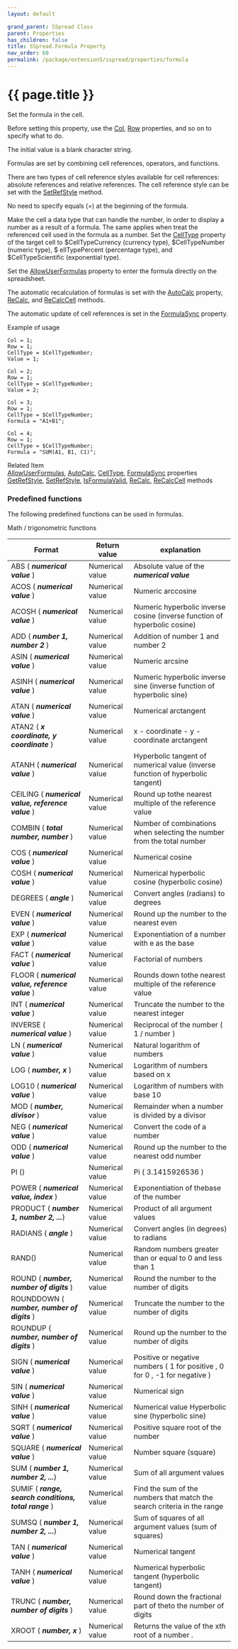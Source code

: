 ```yaml
---
layout: default

grand_parent: SSpread Class
parent: Properties
has_children: false
title: SSpread.Formula Property
nav_order: 60
permalink: /package/extension5/sspread/properties/formula
---
```

# {{ page.title }}

Set the formula in the cell.

Before setting this property, use the <a href="/package/extension5/sspread/properties/col">Col</a>, <a href="/package/extension5/sspread/properties/row">Row</a> properties, and so on to specify what to do.

The initial value is a blank character string.

Formulas are set by combining cell references, operators, and functions.

There are two types of cell reference styles available for cell references: absolute references and relative references. The cell reference style can be set with the <a href="/package/extension5/sspread/methods/setrefstyle">SetRefStyle</a> method.

No need to specify equals (=) at the beginning of the formula.

Make the cell a data type that can handle the number, in order to display a number as a result of a formula. The same applies when treat the referenced cell used in the formula as a number. Set the <a href="/package/extension5/sspread/properties/celltype">CellType</a> property of the target cell to $CellTypeCurrency (currency type), $CellTypeNumber (numeric type), $ ellTypePercent (percentage type), and $CellTypeScientific (exponential type).

Set the <a href="/package/extension5/sspread/properties/allowuserformulas">AllowUserFormulas</a> property to enter the formula directly on the spreadsheet.

The automatic recalculation of formulas is set with the <a href="/package/extension5/sspread/properties/autocalc">AutoCalc</a> property, <a href="/package/extension5/sspread/methods/recalc">ReCalc</a>, and <a href="/package/extension5/sspread/methods/recalccell">ReCalcCell</a> methods.

The automatic update of cell references is set in the <a href="/package/extension5/sspread/properties/formulasync">FormulaSync</a> property.

Example of usage<br>
```
Col = 1;
Row = 1;
CellType = $CellTypeNumber;
Value = 1;
 
Col = 2;
Row = 1;
CellType = $CellTypeNumber;
Value = 2;
 
Col = 3;
Row = 1;
CellType = $CellTypeNumber;
Formula = "A1+B1";
 
Col = 4;
Row = 1;
CellType = $CellTypeNumber;
Formula = "SUM(A1, B1, C1)";
```

Related Item<br>
<a href="/package/extension5/sspread/properties/allowuserformulas">AllowUserFormulas</a>, <a href="/package/extension5/sspread/properties/autocalc">AutoCalc</a>, <a href="/package/extension5/sspread/properties/celltype">CellType</a>, <a href="/package/extension5/sspread/properties/formulasync">FormulaSync</a> properties<br>
<a href="/package/extension5/sspread/methods/getrefstyle">GetRefStyle</a>, <a href="/package/extension5/sspread/methods/setrefstyle">SetRefStyle</a>, <a href="/package/extension5/sspread/methods/isformulavalid">IsFormulaValid</a>, <a href="/package/extension5/sspread/methods/recalc">ReCalc</a>, <a href="/package/extension5/sspread/methods/recalccell">ReCalcCell</a> methods


### Predefined functions

The following predefined functions can be used in formulas.

Math / trigonometric functions

| Format                                            | Return value    | explanation                                                                    |
|---------------------------------------------------|-----------------|--------------------------------------------------------------------------------|
| ABS ( ***numerical value*** )                      | Numerical value | Absolute value of the ***numerical value***                                                   |
| ACOS ( ***numerical value*** )                          | Numerical value | Numeric arccosine                                                              |
| ACOSH ( ***numerical value*** )                         | Numerical value | Numeric hyperbolic inverse cosine (inverse function of hyperbolic cosine)      |
| ADD ( ***number 1, number 2*** )                       | Numerical value | Addition of number 1 and number 2                                              |
| ASIN ( ***numerical value*** )                          | Numerical value | Numeric arcsine                                                                |
| ASINH ( ***numerical value*** )                         | Numerical value | Numeric hyperbolic inverse sine (inverse function of hyperbolic sine)          |
| ATAN ( ***numerical value*** )                          | Numerical value | Numerical arctangent                                                           |
| ATAN2 ( ***x coordinate, y coordinate*** )             | Numerical value | x - coordinate - y - coordinate arctangent                                     |
| ATANH ( ***numerical value*** )                         | Numerical value | Hyperbolic tangent of numerical value (inverse function of hyperbolic tangent) |
| CEILING ( ***numerical value, reference value*** )     | Numerical value | Round up tothe nearest multiple of the reference value                         |
| COMBIN ( ***total number, number*** )                  | Numerical value | Number of combinations when selecting the number from the total number         |
| COS ( ***numerical value*** )                           | Numerical value | Numerical cosine                                                               |
| COSH ( ***numerical value*** )                          | Numerical value | Numerical hyperbolic cosine (hyperbolic cosine)                                |
| DEGREES ( ***angle*** )                                 | Numerical value | Convert angles (radians) to degrees                                            |
| EVEN ( ***numerical value*** )                          | Numerical value | Round up the number to the nearest even                                        |
| EXP ( ***numerical value*** )                           | Numerical value | Exponentiation of a number with e as the base                                  |
| FACT ( ***numerical value*** )                          | Numerical value | Factorial of numbers                                                           |
| FLOOR ( ***numerical value, reference value*** )       | Numerical value | Rounds down tothe nearest multiple of the reference value                      |
| INT ( ***numerical value*** )                           | Numerical value | Truncate the number to the nearest integer                                     |
| INVERSE ( ***numerical value*** )                       | Numerical value | Reciprocal of the number ( 1 / number )                                        |
| LN ( ***numerical value*** )                            | Numerical value | Natural logarithm of numbers                                                   |
| LOG ( ***number, x*** )                                | Numerical value | Logarithm of numbers based on x                                                |
| LOG10 ( ***numerical value*** )                         | Numerical value | Logarithm of numbers with base 10                                              |
| MOD ( ***number, divisor*** )                          | Numerical value | Remainder when a number is divided by a divisor                                |
| NEG ( ***numerical value*** )                           | Numerical value | Convert the code of a number                                                   |
| ODD ( ***numerical value*** )                           | Numerical value | Round up the number to the nearest odd number                                  |
| PI ()                                             | Numerical value | Pi ( 3.1415926536 )                                                            |
| POWER ( ***numerical value, index*** )                 | Numerical value | Exponentiation of thebase of the number                                        |
| PRODUCT ( ***number 1, number 2, ...***)              | Numerical value | Product of all argument values                                                 |
| RADIANS ( ***angle*** )                                 | Numerical value | Convert angles (in degrees) to radians                                         |
| RAND()                                            | Numerical value | Random numbers greater than or equal to 0 and less than 1                      |
| ROUND ( ***number, number of digits*** )               | Numerical value | Round the number to the number of digits                                       |
| ROUNDDOWN ( ***number, number of digits*** )           | Numerical value | Truncate the number to the number of digits                                    |
| ROUNDUP ( ***number, number of digits*** )             | Numerical value | Round up the number to the number of digits                                    |
| SIGN ( ***numerical value*** )                          | Numerical value | Positive or negative numbers ( 1 for positive , 0 for 0 , -1 for negative )    |
| SIN ( ***numerical value*** )                           | Numerical value | Numerical sign                                                                 |
| SINH ( ***numerical value*** )                          | Numerical value | Numerical value Hyperbolic sine (hyperbolic sine)                              |
| SQRT ( ***numerical value*** )                          | Numerical value | Positive square root of the number                                             |
| SQUARE ( ***numerical value*** )                        | Numerical value | Number square (square)                                                         |
| SUM ( ***number 1, number 2, ...***)                  | Numerical value | Sum of all argument values                                                     |
| SUMIF ( ***range, search conditions, total range*** ) | Numerical value | Find the sum of the numbers that match the search criteria in the range        |
| SUMSQ ( ***number 1, number 2, ...***)                | Numerical value | Sum of squares of all argument values (sum of squares)                         |
| TAN ( ***numerical value*** )                           | Numerical value | Numerical tangent                                                              |
| TANH ( ***numerical value*** )                          | Numerical value | Numerical hyperbolic tangent (hyperbolic tangent)                              |
| TRUNC ( ***number, number of digits*** )               | Numerical value | Round down the fractional part of theto the number of digits                   |
| XROOT ( ***number, x*** )                              | Numerical value | Returns the value of the xth root of a number .                                |